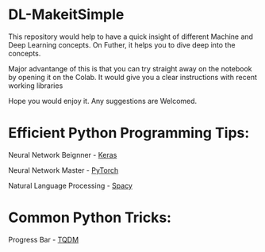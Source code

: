 # DL-MakeitSimple

This repository would help to have a quick insight of different Machine and Deep Learning concepts. 
On Futher, it helps you to dive deep into the concepts.

Major advantange of this is that you can try straight away on the notebook by opening it on the Colab. It would give you a clear instructions with recent working libraries

Hope you would enjoy it.
Any suggestions are Welcomed.


# Efficient Python Programming Tips:

Neural Network Beignner -  [Keras](https://keras.io/)

Neural Network Master   -  [PyTorch](https://pytorch.org/)

Natural Language Processing - [Spacy](https://spacy.io/)

# Common Python Tricks:

Progress Bar   -  [TQDM](https://github.com/tqdm/tqdm)


